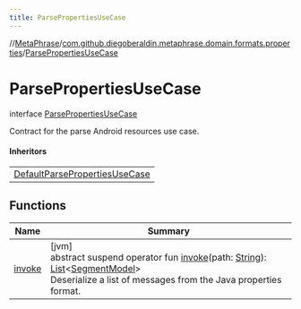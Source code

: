 ```yaml
---
title: ParsePropertiesUseCase
---
```

//[MetaPhrase](../../../index.html)/[com.github.diegoberaldin.metaphrase.domain.formats.properties](../index.html)/[ParsePropertiesUseCase](index.html)



# ParsePropertiesUseCase

interface [ParsePropertiesUseCase](index.html)

Contract for the parse Android resources use case.



#### Inheritors


| |
|---|
| [DefaultParsePropertiesUseCase](../-default-parse-properties-use-case/index.html) |


## Functions


| Name | Summary |
|---|---|
| [invoke](invoke.html) | [jvm]<br>abstract suspend operator fun [invoke](invoke.html)(path: [String](https://kotlinlang.org/api/latest/jvm/stdlib/kotlin/-string/index.html)): [List](https://kotlinlang.org/api/latest/jvm/stdlib/kotlin.collections/-list/index.html)&lt;[SegmentModel](../../com.github.diegoberaldin.metaphrase.domain.project.data/-segment-model/index.html)&gt;<br>Deserialize a list of messages from the Java properties format. |

